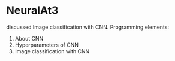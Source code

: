 # NeuralAt3

discussed Image classification with CNN.
Programming elements:
1. About CNN
2. Hyperparameters of CNN
3. Image classification with CNN
